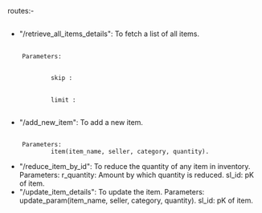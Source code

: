 routes:-
##
- "/retrieve_all_items_details": To fetch a list of all items.
##
        Parameters:
##
                skip : 
##
                limit :
##
- "/add_new_item": To add a new item.
##
        Parameters:
                item(item_name, seller, category, quantity).
- "/reduce_item_by_id": To reduce the quantity of any item in inventory.
        Parameters:
                r_quantity: Amount by which quantity is reduced.
                sl_id: pK of item.
- "/update_item_details": To update the item.
        Parameters:
                update_param(item_name, seller, category, quantity).
                sl_id: pK of item.
